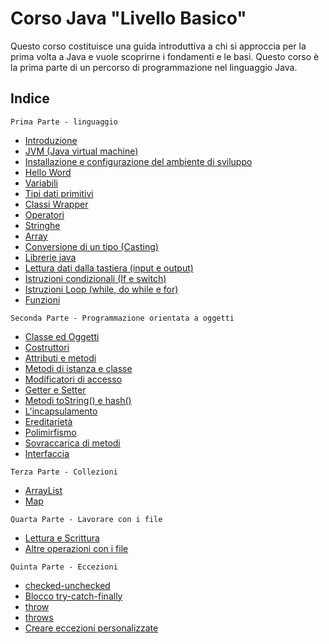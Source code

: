 
# Corso Java "Livello Basico"

Questo corso costituisce una guida introduttiva a chi si approccia per la prima volta a Java e vuole scoprirne i fondamenti e le basi.  Questo corso è la prima parte di un percorso di programmazione nel linguaggio Java.

## Indice
`Prima Parte - linguaggio`

* [Introduzione](https://github.com/peruvianit/corso-java-basico/wiki/Introduzione)
* [JVM (Java virtual machine)](https://github.com/peruvianit/corso-java-basico/wiki/JVM-(Java-virtual-machine))
* [Installazione e configurazione del ambiente di sviluppo](https://github.com/peruvianit/corso-java-basico/wiki/Installazione-e-configurazione-del-ambiente-di-sviluppo)
* [Hello Word](https://github.com/peruvianit/corso-java-basico/wiki/Hello-Word)
* [Variabili](https://github.com/peruvianit/corso-java-basico/wiki/Variabili)
* [Tipi dati primitivi](https://github.com/peruvianit/corso-java-basico/wiki/Tipi-dati-primitivi)
* [Classi Wrapper](https://github.com/peruvianit/corso-java-basico/wiki/Classi-Wrapper)
* [Operatori](https://github.com/peruvianit/corso-java-basico/wiki/Operatori)
* [Stringhe](https://github.com/peruvianit/corso-java-basico/wiki/String)
* [Array](https://github.com/peruvianit/corso-java-basico/wiki/Array)
* [Conversione di un tipo (Casting)](https://github.com/peruvianit/corso-java-basico/wiki/Conversione-di-un-tipo-(Casting))
* [Librerie java](https://github.com/peruvianit/corso-java-basico/wiki/Librerie-java)
* [Lettura dati dalla tastiera (input e output)](https://github.com/peruvianit/corso-java-basico/wiki/Lettura-dati-dalla-tastiera-(input-e-output))
* [Istruzioni condizionali (If e switch)](https://github.com/peruvianit/corso-java-basico/wiki/Istruzioni-condizionali-(If-e-Switch))
* [Istruzioni Loop (while, do while e for)](https://github.com/peruvianit/corso-java-basico/wiki/Istruzioni-Loop-(while,-do-while-e-for))
* [Funzioni](https://github.com/peruvianit/corso-java-basico/wiki/Funzioni)

`Seconda Parte - Programmazione orientata a oggetti`
- [Classe ed Oggetti](https://github.com/peruvianit/corso-java-basico/wiki/Classe-ed-Oggetti)
- [Costruttori](https://github.com/peruvianit/corso-java-basico/wiki/Costruttori)
- [Attributi e metodi](https://github.com/peruvianit/corso-java-basico/wiki/Attributi-e-metodi)
- [Metodi di istanza e classe](https://github.com/peruvianit/corso-java-basico/wiki/Metodi-di-istanza-e-classe)
- [Modificatori di accesso](https://github.com/peruvianit/corso-java-basico/wiki/Modificatori-di-accesso)
- [Getter e Setter](https://github.com/peruvianit/corso-java-basico/wiki/Getter-e-Setter)
- [Metodi toString() e hash()](https://github.com/peruvianit/corso-java-basico/wiki/Metodi-toString()-e-hash())
- [L'incapsulamento](https://github.com/peruvianit/corso-java-basico/wiki/L'incapsulamento)
- [Ereditarietà](https://github.com/peruvianit/corso-java-basico/wiki/Ereditarietà)
- [Polimirfismo](https://github.com/peruvianit/corso-java-basico/wiki/polimorfismo)
- [Sovraccarica di metodi](https://github.com/peruvianit/corso-java-basico/wiki/Sovraccarica-di-metodi)
- [Interfaccia](https://github.com/peruvianit/corso-java-basico/wiki/Interfaccia)

`Terza Parte - Collezioni`
- [ArrayList](https://github.com/peruvianit/corso-java-basico/wiki/ArrayList)
- [Map](https://github.com/peruvianit/corso-java-basico/wiki/Map)

`Quarta Parte - Lavorare con i file`
- [Lettura e Scrittura](https://github.com/peruvianit/corso-java-basico/wiki/Lettura-e-Scrittura)
- [Altre operazioni con i file](https://github.com/peruvianit/corso-java-basico/wiki/Altre-operazioni-con-i-file)

`Quinta Parte - Eccezioni`
- [checked-unchecked](https://github.com/peruvianit/corso-java-basico/wiki/Checked-Unchecked)
- [Blocco try-catch-finally](https://github.com/peruvianit/corso-java-basico/wiki/Blocco-try-catch-finally)
- [throw](https://github.com/peruvianit/corso-java-basico/wiki/throw)
- [throws](https://github.com/peruvianit/corso-java-basico/wiki/throws)
- [Creare eccezioni personalizzate](https://github.com/peruvianit/corso-java-basico/wiki/Creare-eccezioni-personalizzate)
